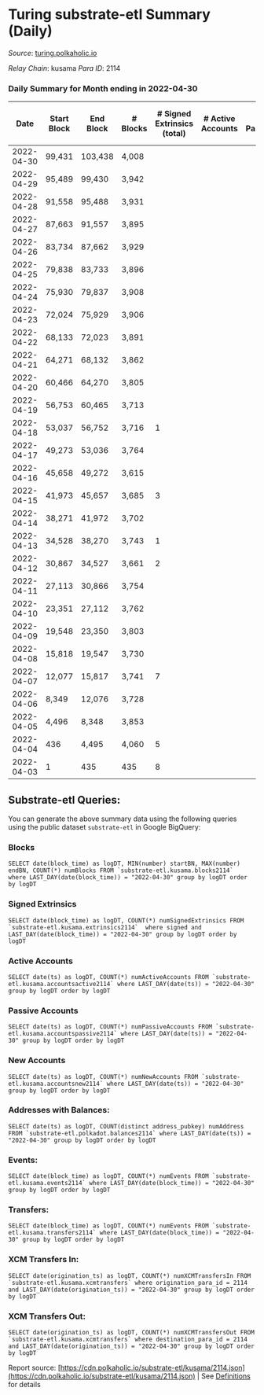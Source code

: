 # Turing substrate-etl Summary (Daily)

_Source_: [turing.polkaholic.io](https://turing.polkaholic.io)

*Relay Chain*: kusama
*Para ID*: 2114



### Daily Summary for Month ending in 2022-04-30


| Date | Start Block | End Block | # Blocks | # Signed Extrinsics (total) | # Active Accounts | # Passive | # New | # Addresses with Balances | # Events | # Transfers | # XCM Transfers In | # XCM Transfers Out | Issues | 
| ---- | ----------- | --------- | -------- | --------------------------- | ----------------- | --------- | ----- | ------------------------- | -------- | ----------- | ------------------ | ------------------- | ------ |
| 2022-04-30 | 99,431 | 103,438 | 4,008 |  |  |  |  | 20 | 8,021 |   |   |   |  |
| 2022-04-29 | 95,489 | 99,430 | 3,942 |  |  |  |  | 20 | 7,886 |   |   |   |  |
| 2022-04-28 | 91,558 | 95,488 | 3,931 |  |  |  |  | 20 | 7,868 |   |   |   |  |
| 2022-04-27 | 87,663 | 91,557 | 3,895 |  |  |  |  | 20 | 7,792 |   |   |   |  |
| 2022-04-26 | 83,734 | 87,662 | 3,929 |  |  |  |  | 20 | 7,863 |   |   |   |  |
| 2022-04-25 | 79,838 | 83,733 | 3,896 |  |  |  |  | 20 | 7,794 |   |   |   |  |
| 2022-04-24 | 75,930 | 79,837 | 3,908 |  |  |  |  | 20 | 7,821 |   |   |   |  |
| 2022-04-23 | 72,024 | 75,929 | 3,906 |  |  |  |  | 20 | 7,814 |   |   |   |  |
| 2022-04-22 | 68,133 | 72,023 | 3,891 |  |  |  |  | 20 | 7,788 |   |   |   |  |
| 2022-04-21 | 64,271 | 68,132 | 3,862 |  |  |  |  | 20 | 7,729 |   |   |   |  |
| 2022-04-20 | 60,466 | 64,270 | 3,805 |  |  |  |  | 20 | 7,612 |   |   |   |  |
| 2022-04-19 | 56,753 | 60,465 | 3,713 |  |  |  |  | 20 | 7,431 |   |   |   |  |
| 2022-04-18 | 53,037 | 56,752 | 3,716 | 1 |  |  |  | 20 | 7,439 | 1  |   |   |  |
| 2022-04-17 | 49,273 | 53,036 | 3,764 |  |  |  |  | 20 | 7,533 |   |   |   |  |
| 2022-04-16 | 45,658 | 49,272 | 3,615 |  |  |  |  | 20 | 7,232 |   |   |   |  |
| 2022-04-15 | 41,973 | 45,657 | 3,685 | 3 |  |  |  | 20 | 7,394 | 3  |   |   |  |
| 2022-04-14 | 38,271 | 41,972 | 3,702 |  |  |  |  | 18 | 7,406 |   |   |   |  |
| 2022-04-13 | 34,528 | 38,270 | 3,743 | 1 |  |  |  | 18 | 7,496 | 1  |   |   |  |
| 2022-04-12 | 30,867 | 34,527 | 3,661 | 2 |  |  |  | 18 | 7,337 | 1  |   |   |  |
| 2022-04-11 | 27,113 | 30,866 | 3,754 |  |  |  |  | 17 | 7,513 |   |   |   |  |
| 2022-04-10 | 23,351 | 27,112 | 3,762 |  |  |  |  | 17 | 7,527 |   |   |   |  |
| 2022-04-09 | 19,548 | 23,350 | 3,803 |  |  |  |  | 17 | 7,611 |   |   |   |  |
| 2022-04-08 | 15,818 | 19,547 | 3,730 |  |  |  |  | 17 | 7,462 |   |   |   |  |
| 2022-04-07 | 12,077 | 15,817 | 3,741 | 7 |  |  |  | 17 | 7,523 | 3  |   |   |  |
| 2022-04-06 | 8,349 | 12,076 | 3,728 |  |  |  |  | 15 | 7,458 |   |   |   |  |
| 2022-04-05 | 4,496 | 8,348 | 3,853 |  |  |  |  | 15 | 7,711 |   |   |   |  |
| 2022-04-04 | 436 | 4,495 | 4,060 | 5 |  |  |  | 15 | 8,143 |   |   |   |  |
| 2022-04-03 | 1 | 435 | 435 | 8 |  |  |  | 15 | 907 | 2  |   |   |  |

## Substrate-etl Queries:
You can generate the above summary data using the following queries using the public dataset `substrate-etl` in Google BigQuery:


### Blocks
```
SELECT date(block_time) as logDT, MIN(number) startBN, MAX(number) endBN, COUNT(*) numBlocks FROM `substrate-etl.kusama.blocks2114`  where LAST_DAY(date(block_time)) = "2022-04-30" group by logDT order by logDT
```


### Signed Extrinsics
```
SELECT date(block_time) as logDT, COUNT(*) numSignedExtrinsics FROM `substrate-etl.kusama.extrinsics2114`  where signed and LAST_DAY(date(block_time)) = "2022-04-30" group by logDT order by logDT
```


### Active Accounts
```
SELECT date(ts) as logDT, COUNT(*) numActiveAccounts FROM `substrate-etl.kusama.accountsactive2114` where LAST_DAY(date(ts)) = "2022-04-30" group by logDT order by logDT
```


### Passive Accounts
```
SELECT date(ts) as logDT, COUNT(*) numPassiveAccounts FROM `substrate-etl.kusama.accountspassive2114` where LAST_DAY(date(ts)) = "2022-04-30" group by logDT order by logDT
```


### New Accounts
```
SELECT date(ts) as logDT, COUNT(*) numNewAccounts FROM `substrate-etl.kusama.accountsnew2114` where LAST_DAY(date(ts)) = "2022-04-30" group by logDT order by logDT
```


### Addresses with Balances:
```
SELECT date(ts) as logDT, COUNT(distinct address_pubkey) numAddress FROM `substrate-etl.polkadot.balances2114` where LAST_DAY(date(ts)) = "2022-04-30" group by logDT order by logDT
```


### Events:
```
SELECT date(block_time) as logDT, COUNT(*) numEvents FROM `substrate-etl.kusama.events2114` where LAST_DAY(date(block_time)) = "2022-04-30" group by logDT order by logDT
```


### Transfers:
```
SELECT date(block_time) as logDT, COUNT(*) numEvents FROM `substrate-etl.kusama.transfers2114` where LAST_DAY(date(block_time)) = "2022-04-30" group by logDT order by logDT
```


### XCM Transfers In:
```
SELECT date(origination_ts) as logDT, COUNT(*) numXCMTransfersIn FROM `substrate-etl.kusama.xcmtransfers` where origination_para_id = 2114 and LAST_DAY(date(origination_ts)) = "2022-04-30" group by logDT order by logDT
```


### XCM Transfers Out:
```
SELECT date(origination_ts) as logDT, COUNT(*) numXCMTransfersOut FROM `substrate-etl.kusama.xcmtransfers` where destination_para_id = 2114 and LAST_DAY(date(origination_ts)) = "2022-04-30" group by logDT order by logDT
```



Report source: [https://cdn.polkaholic.io/substrate-etl/kusama/2114.json](https://cdn.polkaholic.io/substrate-etl/kusama/2114.json) | See [Definitions](/DEFINITIONS.md) for details
